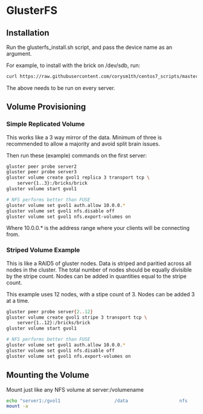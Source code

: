 # GlusterFS

## Installation

Run the glusterfs_install.sh script, and pass the device name as an argument.

For example, to install with the brick on /dev/sdb, run:
```sh
curl https://raw.githubusercontent.com/corysm1th/centos7_scripts/master/glusterfs/glusterfs_install.sh | sh -s sdb
```

The above needs to be run on every server.

## Volume Provisioning

### Simple Replicated Volume

This works like a 3 way mirror of the data.  Minimum of three is recommended to allow a majority and avoid split brain issues.

Then run these (example) commands on the first server:

```sh
gluster peer probe server2
gluster peer probe server3
gluster volume create gvol1 replica 3 transport tcp \
    server{1..3}:/bricks/brick
gluster volume start gvol1

# NFS performs better than FUSE
gluster volume set gvol1 auth.allow 10.0.0.*
gluster volume set gvol1 nfs.disable off
gluster volume set gvol1 nfs.export-volumes on
```

Where 10.0.0.* is the address range where your clients will be connecting from.

### Striped Volume Example

This is like a RAID5 of gluster nodes.  Data is striped and paritied across all nodes in the cluster.  The total number of nodes should be equally divisible by the stripe count.  Nodes can be added in quantities equal to the stripe count.

This example uses 12 nodes, with a stipe count of 3.  Nodes can be added 3 at a time.

```sh
gluster peer probe server{2..12}
gluster volume create gvol1 stripe 3 transport tcp \
    server{1..12}:/bricks/brick
gluster volume start gvol1

# NFS performs better than FUSE
gluster volume set gvol1 auth.allow 10.0.0.*
gluster volume set gvol1 nfs.disable off
gluster volume set gvol1 nfs.export-volumes on
```

## Mounting the Volume

Mount just like any NFS volume at server:/volumename

```sh
echo "server1:/gvol1                    /data                   nfs     rw,hard,rsize=8192,wsize=8192,_netdev,tcp,vers=3   0 0" >> /etc/fstab
mount -a
```
